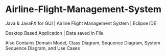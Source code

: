 # Airline-Flight-Management-System
Java &amp; JavaFX for GUI | Airline Flight Management System | Eclipse IDE

Desktop Based Application | Data saved in File

Also Contains Domain Model, Class Diagram, Sequence Diagram, System Sequence Diagram, and Use Cases
